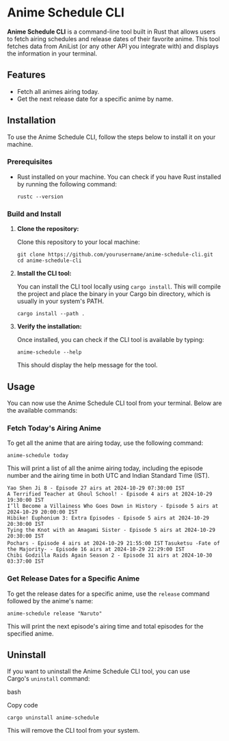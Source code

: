 Anime Schedule CLI
==================

**Anime Schedule CLI** is a command-line tool built in Rust that allows users to fetch airing schedules and release dates of their favorite anime. This tool fetches data from AniList (or any other API you integrate with) and displays the information in your terminal.

Features
--------

-   Fetch all animes airing today.
-   Get the next release date for a specific anime by name.

Installation
------------

To use the Anime Schedule CLI, follow the steps below to install it on your machine.

### Prerequisites

-   Rust installed on your machine. You can check if you have Rust installed by running the following command:

    `rustc --version`

### Build and Install

1.  **Clone the repository:**

    Clone this repository to your local machine:

    `git clone https://github.com/yourusername/anime-schedule-cli.git` \
    `cd anime-schedule-cli`

2.  **Install the CLI tool:**

    You can install the CLI tool locally using `cargo install`. This will compile the project and place the binary in your Cargo bin directory, which is usually in your system's PATH.

    `cargo install --path .`

4.  **Verify the installation:**

    Once installed, you can check if the CLI tool is available by typing:

    `anime-schedule --help`

    This should display the help message for the tool.

Usage
-----

You can now use the Anime Schedule CLI tool from your terminal. Below are the available commands:

### Fetch Today's Airing Anime

To get all the anime that are airing today, use the following command:

`anime-schedule today`

This will print a list of all the anime airing today, including the episode number and the airing time in both UTC and Indian Standard Time (IST).

`Yao Shen Ji 8 - Episode 27 airs at 2024-10-29 07:30:00 IST` \
`A Terrified Teacher at Ghoul School! - Episode 4 airs at 2024-10-29 19:30:00 IST`\
`I’ll Become a Villainess Who Goes Down in History - Episode 5 airs at 2024-10-29 20:00:00 IST`\
`Hibike! Euphonium 3: Extra Episodes - Episode 5 airs at 2024-10-29 20:30:00 IST`\
`Tying the Knot with an Amagami Sister - Episode 5 airs at 2024-10-29 20:30:00 IST`\
`Pochars - Episode 4 airs at 2024-10-29 21:55:00 IST`
`Tasuketsu -Fate of the Majority- - Episode 16 airs at 2024-10-29 22:29:00 IST`\
`Chibi Godzilla Raids Again Season 2 - Episode 31 airs at 2024-10-30 03:37:00 IST`

### Get Release Dates for a Specific Anime

To get the release dates for a specific anime, use the `release` command followed by the anime's name:

`anime-schedule release "Naruto"`

This will print the next episode's airing time and total episodes for the specified anime.

Uninstall
---------

If you want to uninstall the Anime Schedule CLI tool, you can use Cargo's `uninstall` command:

bash

Copy code

`cargo uninstall anime-schedule`

This will remove the CLI tool from your system.